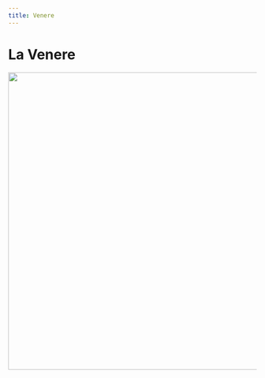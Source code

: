 ```yaml
---
title: Venere
---
```


# La Venere

<img src="https://upload.wikimedia.org/wikipedia/commons/thumb/0/0b/Sandro_Botticelli_-_La_nascita_di_Venere_-_Google_Art_Project_-_edited.jpg/1920px-Sandro_Botticelli_-_La_nascita_di_Venere_-_Google_Art_Project_-_edited.jpg" 
width="960" height="603">


